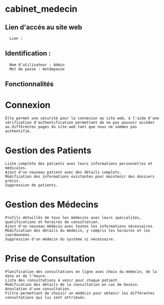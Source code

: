# cabinet_medecin

## Lien d'accés au site web
```
  Lien : 
```

## Identification : 
```
  Nom d'utilisateur : Admin
  Mot de passe : motdepasse
``` 

## Fonctionnalités

# Connexion
```
Elle permet une sécurité pour la connexion au site web, à l'aide d'une vérification d'authentification permettant de ne pas pouvoir accéder au différentes pages du site web tant que nous ne sommes pas authentifié.
```

# Gestion des Patients
```
Liste complète des patients avec leurs informations personnelles et médicales.
Ajout d'un nouveau patient avec des détails complets.
Modification des informations existantes pour maintenir des dossiers précis.
Suppression de patients.
```

# Gestion des Médecins
``` 
Profils détaillés de tous les médecins avec leurs spécialités, qualifications et horaires de consultation.
Ajout d'un nouveau médecin avec toutes les informations nécessaires.
Modification des détails du médecin, y compris les horaires et les coordonnées.
Suppression d'un médecin du système si nécessaire.
```

# Prise de Consultation
```
Planification des consultations en ligne avec choix du médecin, de la date et de l'heure.
Liste des consultations à venir pour chaque patient.
Modification des détails de la consultation en cas de besoin.
Annulation d'une consultation.
Filtre permettant de choisir un médécin pour obtenir les différentes consultations qui lui sont attribués.
``` 
